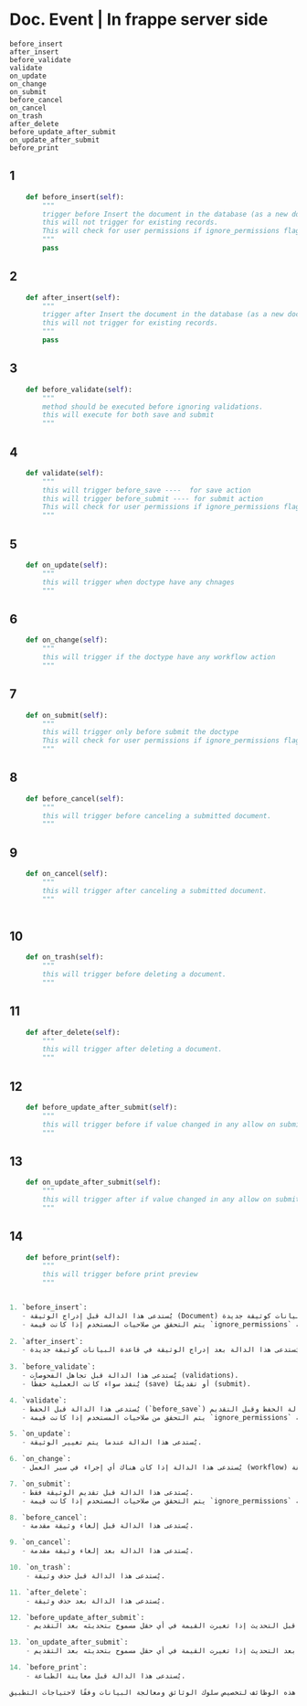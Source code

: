 # Doc. Event | In frappe server side
    before_insert
    after_insert
    before_validate
    validate
    on_update
    on_change
    on_submit
    before_cancel
    on_cancel
    on_trash
    after_delete
    before_update_after_submit
    on_update_after_submit
    before_print


## 1

```python
    def before_insert(self):
        """
        trigger before Insert the document in the database (as a new document).
        this will not trigger for existing records.
		This will check for user permissions if ignore_permissions flag is false
        """
        pass
```
 ## 2
```python    
    def after_insert(self):
        """
        trigger after Insert the document in the database (as a new document).
        this will not trigger for existing records.
        """
        pass
```        
## 3
```python    
    def before_validate(self):
        """
        method should be executed before ignoring validations.
        this will execute for both save and submit
        """
```        
## 4
```python    
    def validate(self):
        """
        this will trigger before_save ----  for save action
        this will trigger before_submit ---- for submit action
        This will check for user permissions if ignore_permissions flag is false
        """
```        
## 5
```python    
    def on_update(self):
        """
        this will trigger when doctype have any chnages
        """
```        
## 6
```python    
    def on_change(self):
        """
        this will trigger if the doctype have any workflow action
        """
```        
## 7
```python    
    def on_submit(self):
        """
        this will trigger only before submit the doctype
        This will check for user permissions if ignore_permissions flag is false
        """
```        
## 8
```python    
    def before_cancel(self):
        """
        this will trigger before canceling a submitted document.
        """
```        
        
## 9
```python    
    def on_cancel(self):
        """
        this will trigger after canceling a submitted document.
        """
        
```        
 ## 10
```python    
    def on_trash(self):
        """
        this will trigger before deleting a document.
        """  
```        
## 11
```python    
    def after_delete(self):
        """
        this will trigger after deleting a document.
        """
```        
## 12
```python    
    def before_update_after_submit(self):
        """
        this will trigger before if value changed in any allow on submit field
        """
```        
## 13
```python    
    def on_update_after_submit(self):
        """
        this will trigger after if value changed in any allow on submit field
        """
```        
## 14
```python    
    def before_print(self):
        """
        this will trigger before print preview 
        """


1. `before_insert`:
   - يُستدعى هذا الدالة قبل إدراج الوثيقة (Document) في قاعدة البيانات كوثيقة جديدة.
   - يتم التحقق من صلاحيات المستخدم إذا كانت قيمة `ignore_permissions` غير صحيحة.
   
2. `after_insert`:
   - يُستدعى هذا الدالة بعد إدراج الوثيقة في قاعدة البيانات كوثيقة جديدة.
   
3. `before_validate`:
   - يُستدعى هذا الدالة قبل تجاهل الفحوصات (validations).
   - يُنفذ سواء كانت العملية حفظًا (save) أو تقديمًا (submit).

4. `validate`:
   - يُستدعى هذا الدالة قبل الحفظ (`before_save`) في حالة الحفظ وقبل التقديم (`before_submit`) في حالة التقديم.
   - يتم التحقق من صلاحيات المستخدم إذا كانت قيمة `ignore_permissions` غير صحيحة.

5. `on_update`:
   - يُستدعى هذا الدالة عندما يتم تغيير الوثيقة.

6. `on_change`:
   - يُستدعى هذا الدالة إذا كان هناك أي إجراء في سير العمل (workflow) للوثيقة.

7. `on_submit`:
   - يُستدعى هذا الدالة قبل تقديم الوثيقة فقط.
   - يتم التحقق من صلاحيات المستخدم إذا كانت قيمة `ignore_permissions` غير صحيحة.

8. `before_cancel`:
   - يُستدعى هذا الدالة قبل إلغاء وثيقة مقدمة.

9. `on_cancel`:
   - يُستدعى هذا الدالة بعد إلغاء وثيقة مقدمة.

10. `on_trash`:
    - يُستدعى هذا الدالة قبل حذف وثيقة.

11. `after_delete`:
    - يُستدعى هذا الدالة بعد حذف وثيقة.

12. `before_update_after_submit`:
    - يُستدعى هذا الدالة قبل التحديث إذا تغيرت القيمة في أي حقل مسموح بتحديثه بعد التقديم.

13. `on_update_after_submit`:
    - يُستدعى هذا الدالة بعد التحديث إذا تغيرت القيمة في أي حقل مسموح بتحديثه بعد التقديم.

14. `before_print`:
    - يُستدعى هذا الدالة قبل معاينة الطباعة.

تُستخدم هذه الوظائف لتخصيص سلوك الوثائق ومعالجة البيانات وفقًا لاحتياجات التطبيق.
```